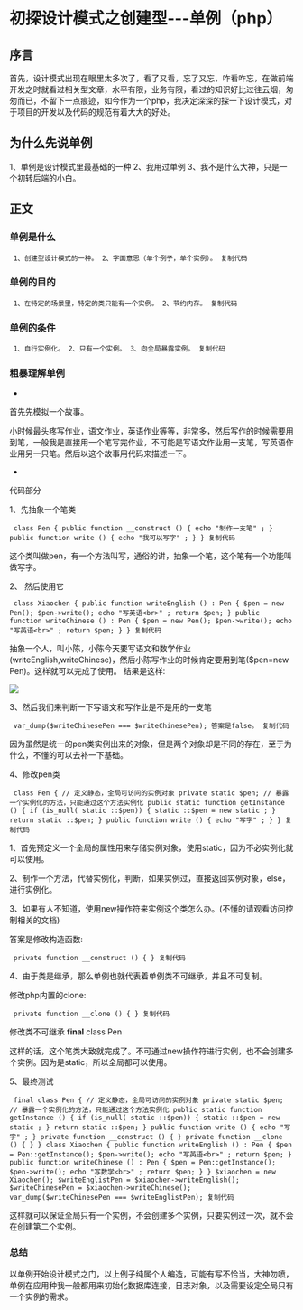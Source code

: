 # 初探设计模式之创建型---单例（php） #

## 序言 ##

首先，设计模式出现在眼里太多次了，看了又看，忘了又忘，咋看咋忘，在做前端开发之时就看过相关型文章，水平有限，业务有限，看过的知识好比过往云烟，匆匆而已，不留下一点痕迹，如今作为一个php，我决定深深的探一下设计模式，对于项目的开发以及代码的规范有着大大的好处。

## 为什么先说单例 ##

1、单例是设计模式里最基础的一种
2、我用过单例
3、我不是什么大神，只是一个初转后端的小白。

## 正文 ##

### 单例是什么 ###

` 1、创建型设计模式的一种。 2、字面意思（单个例子，单个实例）。 复制代码`

### 单例的目的 ###

` 1、在特定的场景里，特定的类只能有一个实例。 2、节约内存。 复制代码`

### 单例的条件 ###

` 1、自行实例化。 2、只有一个实例。 3、向全局暴露实例。 复制代码`

### 粗暴理解单例 ###

* 

首先先模拟一个故事。

小时候最头疼写作业，语文作业，英语作业等等，非常多，然后写作的时候需要用到笔，一般我是直接用一个笔写完作业，不可能是写语文作业用一支笔，写英语作业用另一只笔。然后以这个故事用代码来描述一下。

* 

代码部分

1、先抽象一个笔类

` class Pen { public function __construct () { echo "制作一支笔" ; } public function write () { echo "我可以写字" ; } } 复制代码`

这个类叫做pen，有一个方法叫写，通俗的讲，抽象一个笔，这个笔有一个功能叫做写字。

2、 然后使用它

` class Xiaochen { public function writeEnglish () : Pen { $pen = new Pen(); $pen->write(); echo "写英语<br>" ; return $pen; } public function writeChinese () : Pen { $pen = new Pen(); $pen->write(); echo "写英语<br>" ; return $pen; } } 复制代码`

抽象一个人，叫小陈，小陈今天要写语文和数学作业(writeEnglish,writeChinese)，然后小陈写作业的时候肯定要用到笔($pen=new Pen)。这样就可以完成了使用。 结果是这样:

![](https://user-gold-cdn.xitu.io/2019/6/6/16b2ba06a196923e?imageView2/0/w/1280/h/960/ignore-error/1)

3、然后我们来判断一下写语文和写作业是不是用的一支笔

` var_dump($writeChinesePen === $writeChinesePen); 答案是false。 复制代码`

因为虽然是统一的pen类实例出来的对象，但是两个对象却是不同的存在，至于为什么，不懂的可以去补一下基础。

4、修改pen类

` class Pen { // 定义静态，全局可访问的实例对象 private static $pen; // 暴露一个实例化的方法，只能通过这个方法实例化 public static function getInstance () { if (is_null( static ::$pen)) { static ::$pen = new static ; } return static ::$pen; } public function write () { echo "写字" ; } } 复制代码`

1、首先预定义一个全局的属性用来存储实例对象，使用static，因为不必实例化就可以使用。

2、制作一个方法，代替实例化，判断，如果实例过，直接返回实例对象，else，进行实例化。

3、如果有人不知道，使用new操作符来实例这个类怎么办。(不懂的请观看访问控制相关的文档)

答案是修改构造函数:

` private function __construct () { } 复制代码`

4、由于类是继承，那么单例也就代表着单例类不可继承，并且不可复制。

修改php内置的clone:

` private function __clone () { } 复制代码`

修改类不可继承 **final** class Pen

这样的话，这个笔类大致就完成了。不可通过new操作符进行实例，也不会创建多个实例。因为是static，所以全局都可以使用。

5、最终测试

` final class Pen { // 定义静态，全局可访问的实例对象 private static $pen; // 暴露一个实例化的方法，只能通过这个方法实例化 public static function getInstance () { if (is_null( static ::$pen)) { static ::$pen = new static ; } return static ::$pen; } public function write () { echo "写字" ; } private function __construct () { } private function __clone () { } } class Xiaochen { public function writeEnglish () : Pen { $pen = Pen::getInstance(); $pen->write(); echo "写英语<br>" ; return $pen; } public function writeChinese () : Pen { $pen = Pen::getInstance(); $pen->write(); echo "写数学<br>" ; return $pen; } } $xiaochen = new Xiaochen(); $writeEnglistPen = $xiaochen->writeEnglish(); $writeChinesePen = $xiaochen->writeChinese(); var_dump($writeChinesePen === $writeEnglistPen); 复制代码`

这样就可以保证全局只有一个实例，不会创建多个实例，只要实例过一次，就不会在创建第二个实例。

### 总结 ###

以单例开始设计模式之门，以上例子纯属个人编造，可能有写不恰当，大神勿喷，单例在应用种我一般都用来初始化数据库连接，日志对象，以及需要设定全局只有一个实例的需求。